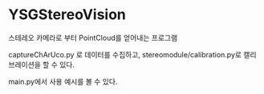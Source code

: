 # YSGStereoVision

스테레오 카메라로 부터 PointCloud를 얻어내는 프로그램

captureChArUco.py 로 데이터를 수집하고, stereomodule/calibration.py로 캘리브레이션을 할 수 있다.

main.py에서 사용 예시를 볼 수 있다.